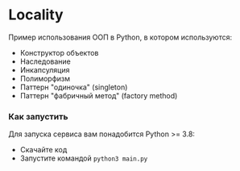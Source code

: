 # Locality
Пример использования ООП в Python, в котором используются:
- Конструктор объектов
- Наследование
- Инкапсуляция
- Полиморфизм
- Паттерн "одиночка" (singleton)
- Паттерн "фабричный метод" (factory method)

### Как запустить

Для запуска сервиса вам понадобится Python >= 3.8:
- Скачайте код
- Запустите командой `python3 main.py`
